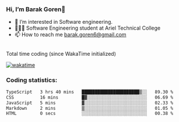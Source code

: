###  Hi, I’m Barak Goren👋
- 👀 I’m interested in Software engineering.
- 👨🏼‍🎓 Software Engineering student at Ariel Technical College
- 📫 How to reach me barak.goren6@gmail.com
##
Total time coding (since WakaTime initialized)

[![wakatime](https://wakatime.com/badge/user/5cc5ec80-a806-4ca2-a704-db29274e48cd.svg)](https://wakatime.com/@5cc5ec80-a806-4ca2-a704-db29274e48cd)

   
### Coding statistics:

<!--START_SECTION:waka-->

```txt
TypeScript   3 hrs 40 mins   ██████████████████████▒░░   89.30 %
CSS          16 mins         █▓░░░░░░░░░░░░░░░░░░░░░░░   06.69 %
JavaScript   5 mins          ▓░░░░░░░░░░░░░░░░░░░░░░░░   02.33 %
Markdown     2 mins          ▒░░░░░░░░░░░░░░░░░░░░░░░░   01.05 %
HTML         0 secs          ░░░░░░░░░░░░░░░░░░░░░░░░░   00.38 %
```

<!--END_SECTION:waka-->

<!---
barakgoren/barakgoren is a ✨ special ✨ repository because its `README.md` (this file) appears on your GitHub profile.
You can click the Preview link to take a look at your changes.
--->
